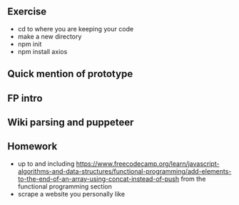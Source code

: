 ## Exercise

- cd to where you are keeping your code
- make a new directory
- npm init
- npm install axios

## Quick mention of prototype

## FP intro

## Wiki parsing and puppeteer 

## Homework

- up to and including https://www.freecodecamp.org/learn/javascript-algorithms-and-data-structures/functional-programming/add-elements-to-the-end-of-an-array-using-concat-instead-of-push from the functional programming section
- scrape a website you personally like